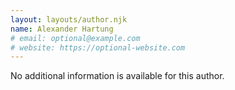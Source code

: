```yaml
---
layout: layouts/author.njk
name: Alexander Hartung
# email: optional@example.com
# website: https://optional-website.com
---
```

No additional information is available for this author.
